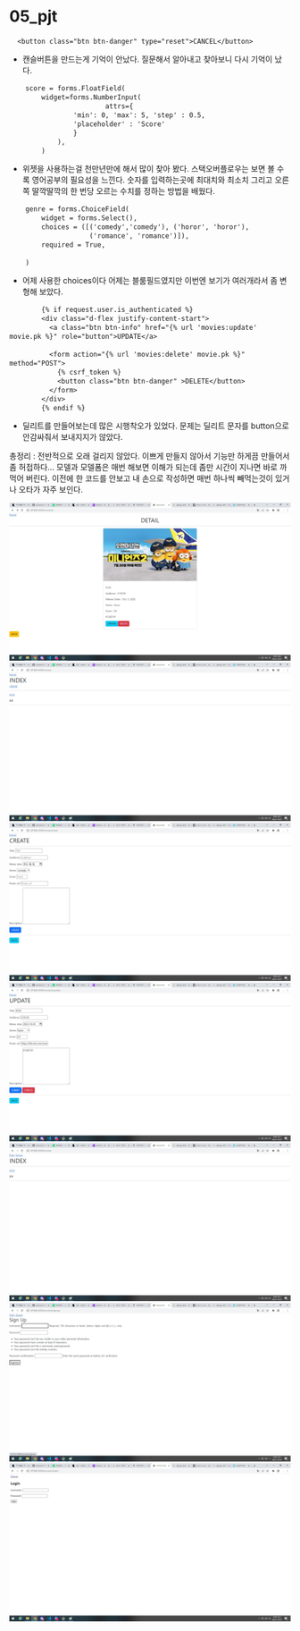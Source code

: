 # 05_pjt


```
  <button class="btn btn-danger" type="reset">CANCEL</button>
```
- 캔슬버튼을 만드는게 기억이 안났다. 질문해서 알아내고 찾아보니 다시 기억이 났다. 



```
    score = forms.FloatField(
        widget=forms.NumberInput(
                        attrs={
                'min': 0, 'max': 5, 'step' : 0.5, 
                'placeholder' : 'Score'
                }
            ),
        )
```
- 위젯을 사용하는걸 천만년만에 해서 많이 찾아 봤다. 스택오버플로우는 보면 볼 수록 영어공부의 필요성을 느낀다. 
숫자를 입력하는곳에 최대치와 최소치 그리고 오른쪽 딸깍딸깍의 한 번당 오르는 수치를 정하는 방법을 배웠다.


```
    genre = forms.ChoiceField(
        widget = forms.Select(),
        choices = ([('comedy','comedy'), ('horor', 'horor'), 
                    ('romance', 'romance')]), 
        required = True,

    )
```
- 어제 사용한 choices이다 어제는 블룸필드였지만 이번엔 보기가 여러개라서 좀 변형해 보았다.

```
        {% if request.user.is_authenticated %}
        <div class="d-flex justify-content-start">
          <a class="btn btn-info" href="{% url 'movies:update' movie.pk %}" role="button">UPDATE</a>
          
          <form action="{% url 'movies:delete' movie.pk %}" method="POST">
            {% csrf_token %}
            <button class="btn btn-danger" >DELETE</button>
          </form>
        </div>
        {% endif %}
```
- 딜리트를 만들어보는데 많은 시행착오가 있었다. 문제는 딜리트 문자를 button으로 안감싸줘서 보내지지가 않았다.


총정리 : 전반적으로 오래 걸리지 않았다. 이쁘게 만들지 않아서 기능만 하게끔 만들어서 좀 허접하다...
        모델과 모델폼은 매번 해보면 이해가 되는데 좀만 시간이 지나면 바로 까먹어 버린다. 
        이전에 한 코드를 안보고 내 손으로 작성하면 매번 하나씩 빼먹는것이 있거나 오타가 자주 보인다. 
        
![ima](./1.jpg)
![ima](./2.jpg)
![ima](./3.jpg)
![ima](./4.jpg)
![ima](./5.jpg)
![ima](./6.jpg)
![ima](./7.jpg)

